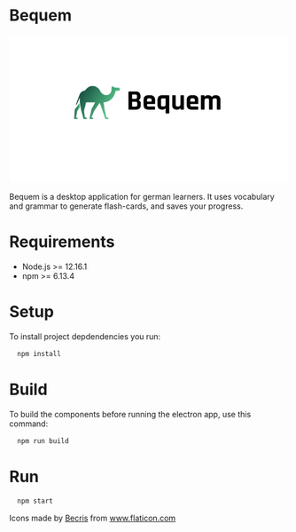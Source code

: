 Bequem
===============
![alt text](https://github.com/narenaryan/bequem/blob/develop/logo_bequem.png?raw=true)

Bequem is a desktop application for german learners. It uses vocabulary and grammar 
to generate flash-cards, and saves your progress.

Requirements
============
* Node.js >= 12.16.1
* npm >= 6.13.4

Setup
=====
To install project depdendencies you run:
```sh
  npm install
```
Build
=====
To build the components before running the electron app, use this command:
```sh
  npm run build
```

Run
====

```sh 
  npm start
```

Icons made by <a href="https://www.flaticon.com/authors/becris" title="Becris">Becris</a> from <a href="https://www.flaticon.com/" title="Flaticon"> www.flaticon.com</a>
